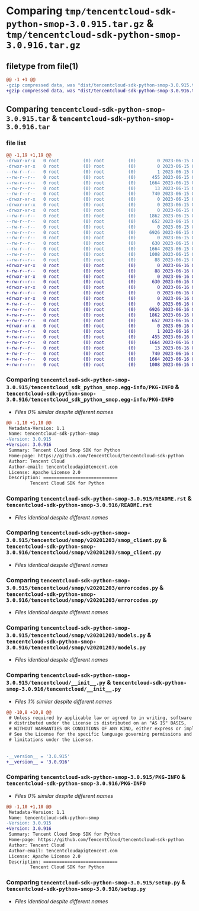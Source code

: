 # Comparing `tmp/tencentcloud-sdk-python-smop-3.0.915.tar.gz` & `tmp/tencentcloud-sdk-python-smop-3.0.916.tar.gz`

## filetype from file(1)

```diff
@@ -1 +1 @@
-gzip compressed data, was "dist/tencentcloud-sdk-python-smop-3.0.915.tar", last modified: Thu Jun 15 00:32:09 2023, max compression
+gzip compressed data, was "dist/tencentcloud-sdk-python-smop-3.0.916.tar", last modified: Fri Jun 16 00:40:03 2023, max compression
```

## Comparing `tencentcloud-sdk-python-smop-3.0.915.tar` & `tencentcloud-sdk-python-smop-3.0.916.tar`

### file list

```diff
@@ -1,19 +1,19 @@
-drwxr-xr-x   0 root         (0) root         (0)        0 2023-06-15 00:32:09.000000 tencentcloud-sdk-python-smop-3.0.915/
-drwxr-xr-x   0 root         (0) root         (0)        0 2023-06-15 00:32:09.000000 tencentcloud-sdk-python-smop-3.0.915/tencentcloud_sdk_python_smop.egg-info/
--rw-r--r--   0 root         (0) root         (0)        1 2023-06-15 00:32:09.000000 tencentcloud-sdk-python-smop-3.0.915/tencentcloud_sdk_python_smop.egg-info/dependency_links.txt
--rw-r--r--   0 root         (0) root         (0)      455 2023-06-15 00:32:09.000000 tencentcloud-sdk-python-smop-3.0.915/tencentcloud_sdk_python_smop.egg-info/SOURCES.txt
--rw-r--r--   0 root         (0) root         (0)     1664 2023-06-15 00:32:09.000000 tencentcloud-sdk-python-smop-3.0.915/tencentcloud_sdk_python_smop.egg-info/PKG-INFO
--rw-r--r--   0 root         (0) root         (0)       13 2023-06-15 00:32:09.000000 tencentcloud-sdk-python-smop-3.0.915/tencentcloud_sdk_python_smop.egg-info/top_level.txt
--rw-r--r--   0 root         (0) root         (0)      740 2023-06-15 00:32:09.000000 tencentcloud-sdk-python-smop-3.0.915/README.rst
-drwxr-xr-x   0 root         (0) root         (0)        0 2023-06-15 00:32:09.000000 tencentcloud-sdk-python-smop-3.0.915/tencentcloud/
-drwxr-xr-x   0 root         (0) root         (0)        0 2023-06-15 00:32:09.000000 tencentcloud-sdk-python-smop-3.0.915/tencentcloud/smop/
-drwxr-xr-x   0 root         (0) root         (0)        0 2023-06-15 00:32:09.000000 tencentcloud-sdk-python-smop-3.0.915/tencentcloud/smop/v20201203/
--rw-r--r--   0 root         (0) root         (0)     1862 2023-06-15 00:32:09.000000 tencentcloud-sdk-python-smop-3.0.915/tencentcloud/smop/v20201203/smop_client.py
--rw-r--r--   0 root         (0) root         (0)      652 2023-06-15 00:32:09.000000 tencentcloud-sdk-python-smop-3.0.915/tencentcloud/smop/v20201203/errorcodes.py
--rw-r--r--   0 root         (0) root         (0)        0 2023-06-15 00:32:09.000000 tencentcloud-sdk-python-smop-3.0.915/tencentcloud/smop/v20201203/__init__.py
--rw-r--r--   0 root         (0) root         (0)     6926 2023-06-15 00:32:09.000000 tencentcloud-sdk-python-smop-3.0.915/tencentcloud/smop/v20201203/models.py
--rw-r--r--   0 root         (0) root         (0)        0 2023-06-15 00:32:09.000000 tencentcloud-sdk-python-smop-3.0.915/tencentcloud/smop/__init__.py
--rw-r--r--   0 root         (0) root         (0)      630 2023-06-15 00:32:09.000000 tencentcloud-sdk-python-smop-3.0.915/tencentcloud/__init__.py
--rw-r--r--   0 root         (0) root         (0)     1664 2023-06-15 00:32:09.000000 tencentcloud-sdk-python-smop-3.0.915/PKG-INFO
--rw-r--r--   0 root         (0) root         (0)     1008 2023-06-15 00:32:09.000000 tencentcloud-sdk-python-smop-3.0.915/setup.py
--rw-r--r--   0 root         (0) root         (0)       88 2023-06-15 00:32:09.000000 tencentcloud-sdk-python-smop-3.0.915/setup.cfg
+drwxr-xr-x   0 root         (0) root         (0)        0 2023-06-16 00:40:03.000000 tencentcloud-sdk-python-smop-3.0.916/
+-rw-r--r--   0 root         (0) root         (0)       88 2023-06-16 00:40:03.000000 tencentcloud-sdk-python-smop-3.0.916/setup.cfg
+drwxr-xr-x   0 root         (0) root         (0)        0 2023-06-16 00:40:03.000000 tencentcloud-sdk-python-smop-3.0.916/tencentcloud/
+-rw-r--r--   0 root         (0) root         (0)      630 2023-06-16 00:40:03.000000 tencentcloud-sdk-python-smop-3.0.916/tencentcloud/__init__.py
+drwxr-xr-x   0 root         (0) root         (0)        0 2023-06-16 00:40:03.000000 tencentcloud-sdk-python-smop-3.0.916/tencentcloud/smop/
+-rw-r--r--   0 root         (0) root         (0)        0 2023-06-16 00:40:03.000000 tencentcloud-sdk-python-smop-3.0.916/tencentcloud/smop/__init__.py
+drwxr-xr-x   0 root         (0) root         (0)        0 2023-06-16 00:40:03.000000 tencentcloud-sdk-python-smop-3.0.916/tencentcloud/smop/v20201203/
+-rw-r--r--   0 root         (0) root         (0)        0 2023-06-16 00:40:03.000000 tencentcloud-sdk-python-smop-3.0.916/tencentcloud/smop/v20201203/__init__.py
+-rw-r--r--   0 root         (0) root         (0)     6926 2023-06-16 00:40:03.000000 tencentcloud-sdk-python-smop-3.0.916/tencentcloud/smop/v20201203/models.py
+-rw-r--r--   0 root         (0) root         (0)     1862 2023-06-16 00:40:03.000000 tencentcloud-sdk-python-smop-3.0.916/tencentcloud/smop/v20201203/smop_client.py
+-rw-r--r--   0 root         (0) root         (0)      652 2023-06-16 00:40:03.000000 tencentcloud-sdk-python-smop-3.0.916/tencentcloud/smop/v20201203/errorcodes.py
+drwxr-xr-x   0 root         (0) root         (0)        0 2023-06-16 00:40:03.000000 tencentcloud-sdk-python-smop-3.0.916/tencentcloud_sdk_python_smop.egg-info/
+-rw-r--r--   0 root         (0) root         (0)        1 2023-06-16 00:40:03.000000 tencentcloud-sdk-python-smop-3.0.916/tencentcloud_sdk_python_smop.egg-info/dependency_links.txt
+-rw-r--r--   0 root         (0) root         (0)      455 2023-06-16 00:40:03.000000 tencentcloud-sdk-python-smop-3.0.916/tencentcloud_sdk_python_smop.egg-info/SOURCES.txt
+-rw-r--r--   0 root         (0) root         (0)     1664 2023-06-16 00:40:03.000000 tencentcloud-sdk-python-smop-3.0.916/tencentcloud_sdk_python_smop.egg-info/PKG-INFO
+-rw-r--r--   0 root         (0) root         (0)       13 2023-06-16 00:40:03.000000 tencentcloud-sdk-python-smop-3.0.916/tencentcloud_sdk_python_smop.egg-info/top_level.txt
+-rw-r--r--   0 root         (0) root         (0)      740 2023-06-16 00:40:03.000000 tencentcloud-sdk-python-smop-3.0.916/README.rst
+-rw-r--r--   0 root         (0) root         (0)     1664 2023-06-16 00:40:03.000000 tencentcloud-sdk-python-smop-3.0.916/PKG-INFO
+-rw-r--r--   0 root         (0) root         (0)     1008 2023-06-16 00:40:03.000000 tencentcloud-sdk-python-smop-3.0.916/setup.py
```

### Comparing `tencentcloud-sdk-python-smop-3.0.915/tencentcloud_sdk_python_smop.egg-info/PKG-INFO` & `tencentcloud-sdk-python-smop-3.0.916/tencentcloud_sdk_python_smop.egg-info/PKG-INFO`

 * *Files 0% similar despite different names*

```diff
@@ -1,10 +1,10 @@
 Metadata-Version: 1.1
 Name: tencentcloud-sdk-python-smop
-Version: 3.0.915
+Version: 3.0.916
 Summary: Tencent Cloud Smop SDK for Python
 Home-page: https://github.com/TencentCloud/tencentcloud-sdk-python
 Author: Tencent Cloud
 Author-email: tencentcloudapi@tencent.com
 License: Apache License 2.0
 Description: ============================
         Tencent Cloud SDK for Python
```

### Comparing `tencentcloud-sdk-python-smop-3.0.915/README.rst` & `tencentcloud-sdk-python-smop-3.0.916/README.rst`

 * *Files identical despite different names*

### Comparing `tencentcloud-sdk-python-smop-3.0.915/tencentcloud/smop/v20201203/smop_client.py` & `tencentcloud-sdk-python-smop-3.0.916/tencentcloud/smop/v20201203/smop_client.py`

 * *Files identical despite different names*

### Comparing `tencentcloud-sdk-python-smop-3.0.915/tencentcloud/smop/v20201203/errorcodes.py` & `tencentcloud-sdk-python-smop-3.0.916/tencentcloud/smop/v20201203/errorcodes.py`

 * *Files identical despite different names*

### Comparing `tencentcloud-sdk-python-smop-3.0.915/tencentcloud/smop/v20201203/models.py` & `tencentcloud-sdk-python-smop-3.0.916/tencentcloud/smop/v20201203/models.py`

 * *Files identical despite different names*

### Comparing `tencentcloud-sdk-python-smop-3.0.915/tencentcloud/__init__.py` & `tencentcloud-sdk-python-smop-3.0.916/tencentcloud/__init__.py`

 * *Files 1% similar despite different names*

```diff
@@ -10,8 +10,8 @@
 # Unless required by applicable law or agreed to in writing, software
 # distributed under the License is distributed on an "AS IS" BASIS,
 # WITHOUT WARRANTIES OR CONDITIONS OF ANY KIND, either express or implied.
 # See the License for the specific language governing permissions and
 # limitations under the License.
 
 
-__version__ = '3.0.915'
+__version__ = '3.0.916'
```

### Comparing `tencentcloud-sdk-python-smop-3.0.915/PKG-INFO` & `tencentcloud-sdk-python-smop-3.0.916/PKG-INFO`

 * *Files 0% similar despite different names*

```diff
@@ -1,10 +1,10 @@
 Metadata-Version: 1.1
 Name: tencentcloud-sdk-python-smop
-Version: 3.0.915
+Version: 3.0.916
 Summary: Tencent Cloud Smop SDK for Python
 Home-page: https://github.com/TencentCloud/tencentcloud-sdk-python
 Author: Tencent Cloud
 Author-email: tencentcloudapi@tencent.com
 License: Apache License 2.0
 Description: ============================
         Tencent Cloud SDK for Python
```

### Comparing `tencentcloud-sdk-python-smop-3.0.915/setup.py` & `tencentcloud-sdk-python-smop-3.0.916/setup.py`

 * *Files identical despite different names*

